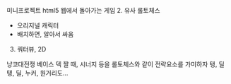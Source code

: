 미니프로젝트
html5 웹에서 돌아가는 게임
2. 유사 롤토체스
- 오리지널 캐릭터
- 배치하면, 알아서 싸움
3. 쿼터뷰, 2D

냥코대전쟁 베이스
덱 짤 때, 시너지 등을 롤토체스와 같이 전략요소를 가미하자
탱, 딜탱, 딜, 누커, 원거리도... 
